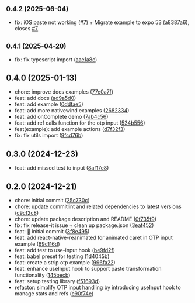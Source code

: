 

## <small>0.4.2 (2025-06-04)</small>

* fix: iOS paste not working (#7) + Migrate example to expo 53 ([a8387a6](https://github.com/yjose/input-otp-native/commit/a8387a6)), closes [#7](https://github.com/yjose/input-otp-native/issues/7)

## <small>0.4.1 (2025-04-20)</small>

* fix: fix typescript import ([aae1a8c](https://github.com/yjose/input-otp-native/commit/aae1a8c))

## 0.4.0 (2025-01-13)

* chore: improve docs examples ([77e0a7f](https://github.com/yjose/input-otp-native/commit/77e0a7f))
* feat: add docs ([ad9a5d0](https://github.com/yjose/input-otp-native/commit/ad9a5d0))
* feat: add example ([0ddfae5](https://github.com/yjose/input-otp-native/commit/0ddfae5))
* feat: add more nativewind examples ([2682334](https://github.com/yjose/input-otp-native/commit/2682334))
* feat: add onComplete demo ([7ab4c56](https://github.com/yjose/input-otp-native/commit/7ab4c56))
* feat: add ref calls function for the otp input ([534b556](https://github.com/yjose/input-otp-native/commit/534b556))
* feat(example): add example actions ([d7f32f3](https://github.com/yjose/input-otp-native/commit/d7f32f3))
* fix: fix utils import ([9fcd76b](https://github.com/yjose/input-otp-native/commit/9fcd76b))

## 0.3.0 (2024-12-23)

* feat: add missed test to input ([8af17e8](https://github.com/yjose/input-otp-native/commit/8af17e8))

## 0.2.0 (2024-12-21)

* chore: initial commit ([25c730c](https://github.com/yjose/input-otp-native/commit/25c730c))
* chore: update commitlint and related dependencies to latest versions ([c9cf2c8](https://github.com/yjose/input-otp-native/commit/c9cf2c8))
* chore: update package description and README ([0f735f9](https://github.com/yjose/input-otp-native/commit/0f735f9))
* fix: fix release-it issue + clean up package.json ([3eaf452](https://github.com/yjose/input-otp-native/commit/3eaf452))
* feat: 👋 initial commit ([3f8e495](https://github.com/yjose/input-otp-native/commit/3f8e495))
* feat: add react-native-reanimated for animated caret in OTP input example ([69c116d](https://github.com/yjose/input-otp-native/commit/69c116d))
* feat: add test to use-input hook ([be9fd2f](https://github.com/yjose/input-otp-native/commit/be9fd2f))
* feat: babel preset for testing ([1d4045b](https://github.com/yjose/input-otp-native/commit/1d4045b))
* feat: create a strip otp example ([996fa22](https://github.com/yjose/input-otp-native/commit/996fa22))
* feat: enhance useInput hook to support paste transformation functionality ([145becb](https://github.com/yjose/input-otp-native/commit/145becb))
* feat: setup testing library ([f51693d](https://github.com/yjose/input-otp-native/commit/f51693d))
* refactor: simplify OTP input handling by introducing useInput hook to manage stats and refs ([e90f74e](https://github.com/yjose/input-otp-native/commit/e90f74e))
